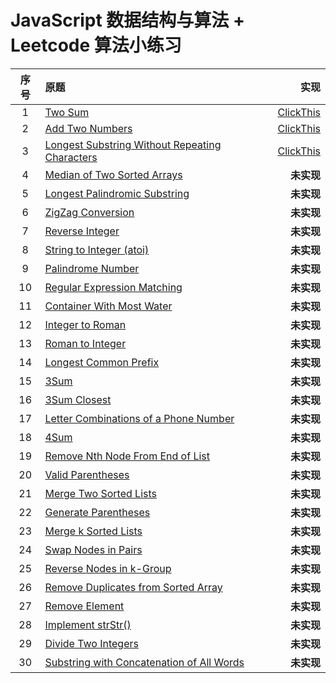 # JavaScript 数据结构与算法 + Leetcode 算法小练习

|序号|原题|实现|
|:---:|:---|---:|
|1|[Two Sum](https://leetcode-cn.com/problems/two-sum/)|[ClickThis](js/two-sum.js)|
|2|[Add Two Numbers](https://leetcode-cn.com/problems/add-two-numbers/)|[ClickThis](js/add-two-numbers.js) |
|3|[Longest Substring Without Repeating Characters](https://leetcode-cn.com/problems/longest-substring-without-repeating-characters/)|[ClickThis](js/longest-substring-without-repeating-characters.js)|
|4|[Median of Two Sorted Arrays](https://leetcode-cn.com/problems/median-of-two-sorted-arrays/)|**未实现**|
|5|[Longest Palindromic Substring](https://leetcode-cn.com/problems/longest-palindromic-substring/)|**未实现**|
|6|[ZigZag Conversion](https://leetcode-cn.com/problems/zigzag-conversion/)|**未实现**|
|7|[Reverse Integer](https://leetcode-cn.com/problems/reverse-integer/)|**未实现**|
|8|[String to Integer (atoi)](https://leetcode-cn.com/problems/string-to-integer-atoi/)|**未实现**|
|9|[Palindrome Number](https://leetcode-cn.com/problems/palindrome-number/)|**未实现**|
|10|[Regular Expression Matching](https://leetcode-cn.com/problems/regular-expression-matching/)|**未实现**|
|11|[Container With Most Water](https://leetcode-cn.com/problems/container-with-most-water/)|**未实现**|
|12|[Integer to Roman](https://leetcode-cn.com/problems/integer-to-roman/)|**未实现**|
|13|[Roman to Integer](https://leetcode-cn.com/problems/roman-to-integer/)|**未实现**|
|14|[Longest Common Prefix](https://lleetcode-cn.com/problems/longest-common-prefix/)|**未实现**|
|15|[3Sum](https://leetcode-cn.com/problems/3sum/)|**未实现**|
|16|[3Sum Closest](https://leetcode-cn.com/problems/3sum-closest/)|**未实现**|
|17|[Letter Combinations of a Phone Number](https://leetcode-cn.com/problems/letter-combinations-of-a-phone-number/)|**未实现**|
|18|[4Sum](https://leetcode-cn.com/problems/4sum/)|**未实现**|
|19|[Remove Nth Node From End of List](https://leetcode-cn.com/problems/remove-nth-node-from-end-of-list/)|**未实现**|
|20|[Valid Parentheses](https://leetcode-cn.com/problems/valid-parentheses/)|**未实现**|
|21|[Merge Two Sorted Lists](https://leetcode-cn.com/problems/merge-two-sorted-lists/)|**未实现**|
|22|[Generate Parentheses](https://leetcode-cn.com/problems/generate-parentheses/)|**未实现**|
|23|[Merge k Sorted Lists](https://leetcode-cn.com/problems/merge-k-sorted-lists/)|**未实现**|
|24|[Swap Nodes in Pairs](https://leetcode-cn.com/problems/swap-nodes-in-pairs/)|**未实现**|
|25|[Reverse Nodes in k-Group](https://leetcode-cn.com/problems/reverse-nodes-in-k-group/)|**未实现**|
|26|[Remove Duplicates from Sorted Array](https://leetcode-cn.com/problems/remove-duplicates-from-sorted-array/)|**未实现**|
|27|[Remove Element](https://leetcode-cn.com/problems/remove-element/)|**未实现**|
|28|[Implement strStr()](https://leetcode-cn.com/problems/implement-strstr/)|**未实现**|
|29|[Divide Two Integers](https://leetcode-cn.com/problems/divide-two-integers/)|**未实现**|
|30|[Substring with Concatenation of All Words](https://leetcode-cn.com/problems/substring-with-concatenation-of-all-words/)|**未实现**|